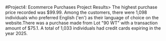 #Project4: Ecommerce Purchases Project
Results> The highest purchase price recorded was $99.99. Among the customers, there were 1,098 individuals who preferred English ('en') as their language of choice on the website.There was a purchase made from Lot "90 WT" with a transaction amount of $75.1.
A total of 1,033 individuals had credit cards expiring in the year 2025.

